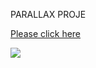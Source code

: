 PARALLAX PROJE 

[Please click here](https://ironstone-a.github.io/PARALLAX-WEBSITE/)

![](clarusway_parallax.gif)

